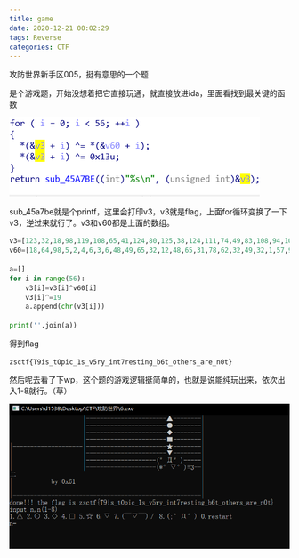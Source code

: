 ```yaml
---
title: game
date: 2020-12-21 00:02:29
tags: Reverse
categories: CTF
---
```


攻防世界新手区005，挺有意思的一个题

是个游戏题，开始没想着把它直接玩通，就直接放进ida，里面看找到最关键的函数

![](game/1.PNG)

sub_45a7be就是个printf，这里会打印v3，v3就是flag，上面for循环变换了一下v3，逆过来就行了。v3和v60都是上面的数组。

```python
v3=[123,32,18,98,119,108,65,41,124,80,125,38,124,111,74,49,83,108,94,108,84,6,96,83,44,121,104,110,32,95,117,101,99,123,127,119,96,48,107,71,92,29,81,107,90,85,64,12,43,76,86,13,114,1,117,126,0]
v60=[18,64,98,5,2,4,6,3,6,48,49,65,32,12,48,65,31,78,62,32,49,32,1,57,96,3,21,9,4,62,3,5,4,1,2,3,44,65,78,32,16,97,54,16,44,52,32,64,89,45,32,65,15,34,18,16,0]

a=[]
for i in range(56):
    v3[i]=v3[i]^v60[i]
    v3[i]^=19
    a.append(chr(v3[i]))

print(''.join(a))
```

得到flag

`zsctf{T9is_tOpic_1s_v5ry_int7resting_b6t_others_are_n0t}`

然后呢去看了下wp，这个题的游戏逻辑挺简单的，也就是说能纯玩出来，依次出入1-8就行。（草）

<img src="game/2.PNG" style="zoom:67%;" />

